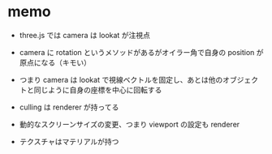
# memo

* three.js では camera は lookat が注視点
* camera に rotation というメソッドがあるがオイラー角で自身の position が原点になる（キモい）
* つまり camera は lookat で視線ベクトルを固定し、あとは他のオブジェクトと同じように自身の座標を中心に回転する

* culling は renderer が持ってる
* 動的なスクリーンサイズの変更、つまり viewport の設定も renderer

* テクスチャはマテリアルが持つ






